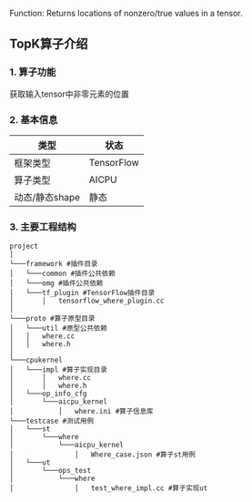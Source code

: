 Function: Returns locations of nonzero/true values in a tensor.

## TopK算子介绍
### 1. 算子功能
获取输入tensor中非零元素的位置

### 2. 基本信息
| **类型**       | **状态**    |
|-------------|---------------|
| 框架类型    | TensorFlow  |
| 算子类型 |  AICPU     |
| 动态/静态shape  | 静态 |

### 3. 主要工程结构
```
project
│  
└───framework #插件目录
│   └───common #插件公共依赖
│   └───omg #插件公共依赖
│   └───tf_plugin #TensorFlow插件目录
│       │   tensorflow_where_plugin.cc
│  
└───proto #算子原型目录
│   └───util #原型公共依赖
│   │   where.cc
│   │   where.h
│   
└───cpukernel
│   └───impl #算子实现目录
│       │   where.cc
│       │   where.h
│   └───op_info_cfg
│       └───aicpu_kernel
│           │   where.ini #算子信息库
└───testcase #测试用例
│   └───st
│       └───where
│           └───aicpu_kernel
│               │   Where_case.json #算子st用例
│   └───ut
│       └───ops_test
│           └───where
│               │   test_where_impl.cc #算子实现ut
```
